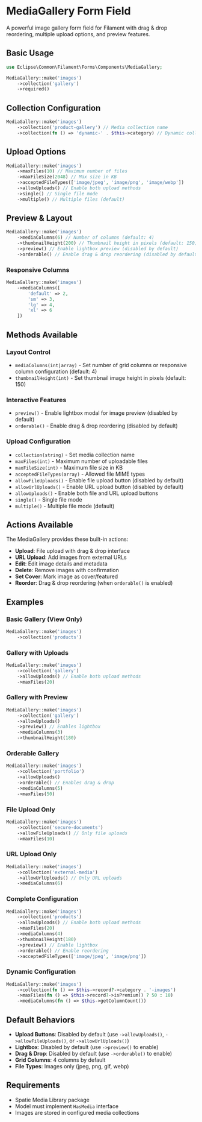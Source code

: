 # MediaGallery Form Field

A powerful image gallery form field for Filament with drag & drop reordering, multiple upload options, and preview features.

## Basic Usage

```php
use Eclipse\Common\Filament\Forms\Components\MediaGallery;

MediaGallery::make('images')
    ->collection('gallery')
    ->required()
```

## Collection Configuration

```php
MediaGallery::make('images')
    ->collection('product-gallery') // Media collection name
    ->collection(fn () => 'dynamic-' . $this->category) // Dynamic collection
```

## Upload Options

```php
MediaGallery::make('images')
    ->maxFiles(10) // Maximum number of files
    ->maxFileSize(2048) // Max size in KB
    ->acceptedFileTypes(['image/jpeg', 'image/png', 'image/webp'])
    ->allowUploads() // Enable both upload methods
    ->single() // Single file mode
    ->multiple() // Multiple files (default)
```

## Preview & Layout

```php
MediaGallery::make('images')
    ->mediaColumns(6) // Number of columns (default: 4)
    ->thumbnailHeight(200) // Thumbnail height in pixels (default: 150)
    ->preview() // Enable lightbox preview (disabled by default)
    ->orderable() // Enable drag & drop reordering (disabled by default)
```

### Responsive Columns

```php
MediaGallery::make('images')
    ->mediaColumns([
        'default' => 2,
        'sm' => 3,
        'lg' => 4,
        'xl' => 6
    ])
```

## Methods Available

### Layout Control
- `mediaColumns(int|array)` - Set number of grid columns or responsive column configuration (default: 4)
- `thumbnailHeight(int)` - Set thumbnail image height in pixels (default: 150)

### Interactive Features
- `preview()` - Enable lightbox modal for image preview (disabled by default)
- `orderable()` - Enable drag & drop reordering (disabled by default)

### Upload Configuration
- `collection(string)` - Set media collection name
- `maxFiles(int)` - Maximum number of uploadable files
- `maxFileSize(int)` - Maximum file size in KB
- `acceptedFileTypes(array)` - Allowed file MIME types
- `allowFileUploads()` - Enable file upload button (disabled by default)
- `allowUrlUploads()` - Enable URL upload button (disabled by default)
- `allowUploads()` - Enable both file and URL upload buttons
- `single()` - Single file mode
- `multiple()` - Multiple file mode (default)

## Actions Available

The MediaGallery provides these built-in actions:

- **Upload**: File upload with drag & drop interface
- **URL Upload**: Add images from external URLs
- **Edit**: Edit image details and metadata
- **Delete**: Remove images with confirmation
- **Set Cover**: Mark image as cover/featured
- **Reorder**: Drag & drop reordering (when `orderable()` is enabled)

## Examples

### Basic Gallery (View Only)
```php
MediaGallery::make('images')
    ->collection('products')
```

### Gallery with Uploads
```php
MediaGallery::make('images')
    ->collection('gallery')
    ->allowUploads() // Enable both upload methods
    ->maxFiles(20)
```

### Gallery with Preview
```php
MediaGallery::make('images')
    ->collection('gallery')
    ->allowUploads()
    ->preview() // Enables lightbox
    ->mediaColumns(3)
    ->thumbnailHeight(180)
```

### Orderable Gallery
```php
MediaGallery::make('images')
    ->collection('portfolio')
    ->allowUploads()
    ->orderable() // Enables drag & drop
    ->mediaColumns(5)
    ->maxFiles(50)
```

### File Upload Only
```php
MediaGallery::make('images')
    ->collection('secure-documents')
    ->allowFileUploads() // Only file uploads
    ->maxFiles(10)
```

### URL Upload Only
```php
MediaGallery::make('images')
    ->collection('external-media')
    ->allowUrlUploads() // Only URL uploads
    ->mediaColumns(6)
```

### Complete Configuration
```php
MediaGallery::make('images')
    ->collection('products')
    ->allowUploads() // Enable both upload methods
    ->maxFiles(20)
    ->mediaColumns(4)
    ->thumbnailHeight(180)
    ->preview() // Enable lightbox
    ->orderable() // Enable reordering
    ->acceptedFileTypes(['image/jpeg', 'image/png'])
```

### Dynamic Configuration
```php
MediaGallery::make('images')
    ->collection(fn () => $this->record?->category . '-images')
    ->maxFiles(fn () => $this->record?->isPremium() ? 50 : 10)
    ->mediaColumns(fn () => $this->getColumnCount())
```

## Default Behaviors

- **Upload Buttons**: Disabled by default (use `->allowUploads()`, `->allowFileUploads()`, or `->allowUrlUploads()`)
- **Lightbox**: Disabled by default (use `->preview()` to enable)
- **Drag & Drop**: Disabled by default (use `->orderable()` to enable)
- **Grid Columns**: 4 columns by default
- **File Types**: Images only (jpeg, png, gif, webp)

## Requirements

- Spatie Media Library package
- Model must implement `HasMedia` interface
- Images are stored in configured media collections